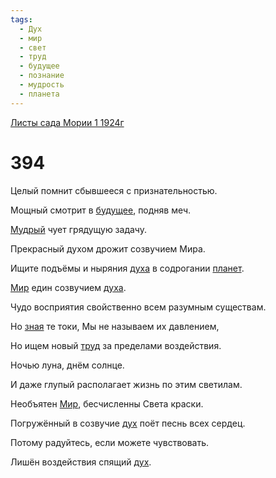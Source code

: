 ```yaml
---
tags:
  - Дух
  - мир
  - свет
  - труд
  - будущее
  - познание
  - мудрость
  - планета
---
```


[Листы сада Мории 1 1924г](/agni/1924)

# 394
Целый помнит сбывшееся с признательностью.   

Мощный смотрит в [будущее](/tag/#будущее), подняв меч.   

[Мудрый](/tag/#мудрость) чует грядущую задачу.   

Прекрасный духом дрожит созвучием Мира.   

Ищите подъёмы и ныряния [духа](/tag/#Дух) в содрогании [планет](/tag/#планета).   

[Мир](/tag/#мир) един созвучием [духа](/tag/#Дух).   

Чудо восприятия свойственно всем разумным существам.   

Но [зная](/tag/#познание) те токи, Мы не называем их давлением,   

Но ищем новый [труд](/tag/#труд) за пределами воздействия.   

Ночью луна, днём солнце.   

И даже глупый располагает жизнь по этим светилам.   

Необъятен [Мир](/tag/#мир), бесчисленны Света краски.   

Погружённый в созвучие [дух](/tag/#Дух) поёт песнь всех сердец.   

Потому радуйтесь, если можете чувствовать.   

Лишён воздействия спящий [дух](/tag/#Дух).   

